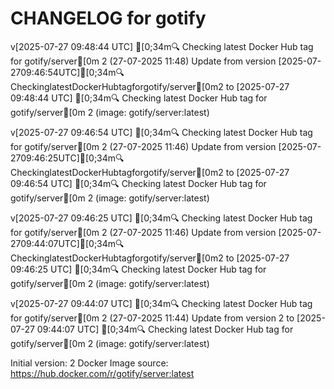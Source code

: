 CHANGELOG for gotify
===================
v[2025-07-27 09:48:44 UTC] [0;34m🔍 Checking latest Docker Hub tag for gotify/server[0m
2 (27-07-2025 11:48)
    Update from version [2025-07-2709:46:54UTC][0;34m🔍CheckinglatestDockerHubtagforgotify/server[0m2 to [2025-07-27 09:48:44 UTC] [0;34m🔍 Checking latest Docker Hub tag for gotify/server[0m
2 (image: gotify/server:latest)


v[2025-07-27 09:46:54 UTC] [0;34m🔍 Checking latest Docker Hub tag for gotify/server[0m
2 (27-07-2025 11:46)
    Update from version [2025-07-2709:46:25UTC][0;34m🔍CheckinglatestDockerHubtagforgotify/server[0m2 to [2025-07-27 09:46:54 UTC] [0;34m🔍 Checking latest Docker Hub tag for gotify/server[0m
2 (image: gotify/server:latest)


v[2025-07-27 09:46:25 UTC] [0;34m🔍 Checking latest Docker Hub tag for gotify/server[0m
2 (27-07-2025 11:46)
    Update from version [2025-07-2709:44:07UTC][0;34m🔍CheckinglatestDockerHubtagforgotify/server[0m2 to [2025-07-27 09:46:25 UTC] [0;34m🔍 Checking latest Docker Hub tag for gotify/server[0m
2 (image: gotify/server:latest)


v[2025-07-27 09:44:07 UTC] [0;34m🔍 Checking latest Docker Hub tag for gotify/server[0m
2 (27-07-2025 11:44)
    Update from version 2 to [2025-07-27 09:44:07 UTC] [0;34m🔍 Checking latest Docker Hub tag for gotify/server[0m
2 (image: gotify/server:latest)



Initial version: 2
Docker Image source: https://hub.docker.com/r/gotify/server:latest

